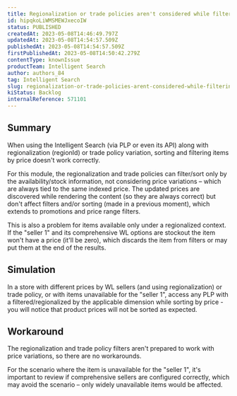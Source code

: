 ```yaml
---
title: Regionalization or trade policies aren't considered while filtering or sorting items by price
id: hipqkoLiWMSMEWJxecoIW
status: PUBLISHED
createdAt: 2023-05-08T14:46:49.797Z
updatedAt: 2023-05-08T14:54:57.509Z
publishedAt: 2023-05-08T14:54:57.509Z
firstPublishedAt: 2023-05-08T14:50:42.279Z
contentType: knownIssue
productTeam: Intelligent Search
author: authors_84
tag: Intelligent Search
slug: regionalization-or-trade-policies-arent-considered-while-filtering-or
kiStatus: Backlog
internalReference: 571101
---
```


## Summary

When using the Intelligent Search (via PLP or even its API) along with regionalization (regionId) or trade policy variation, sorting and filtering items by price doesn't work correctly.

For this module, the regionalization and trade policies can filter/sort only by the availability/stock information, not considering price variations – which are always tied to the same indexed price. The updated prices are discovered while rendering the content (so they are always correct) but don't affect filters and/or sorting (made in a previous moment), which extends to promotions and price range filters.

This is also a problem for items available only under a regionalized context. If the "seller 1" and its comprehensive WL options are stockout the item won't have a price (it'll be zero), which discards the item from filters or may put them at the end of the results.

## Simulation

In a store with different prices by WL sellers (and using regionalization) or trade policy, or with items unavailable for the "seller 1", access any PLP with a filtered/regionalized by the applicable dimension while sorting by price - you will notice that product prices will not be sorted as expected.

## Workaround

The regionalization and trade policy filters aren't prepared to work with price variations, so there are no workarounds.

For the scenario where the item is unavailable for the "seller 1", it's important to review if comprehensive sellers are configured correctly, which may avoid the scenario – only widely unavailable items would be affected.

